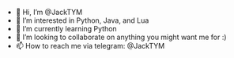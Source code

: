 - 👋 Hi, I’m @JackTYM
- 👀 I’m interested in Python, Java, and Lua
- 🌱 I’m currently learning Python
- 💞️ I’m looking to collaborate on anything you might want me for :)
- 📫 How to reach me via telegram: @JackTYM

<!---
JackTYM/JackTYM is a ✨ special ✨ repository because its `README.md` (this file) appears on your GitHub profile.
You can click the Preview link to take a look at your changes.
--->

